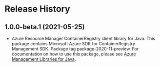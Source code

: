 # Release History

## 1.0.0-beta.1 (2021-05-25)

- Azure Resource Manager ContainerRegistry client library for Java. This package contains Microsoft Azure SDK for ContainerRegistry Management SDK.  Package tag package-2020-11-preview. For documentation on how to use this package, please see [Azure Management Libraries for Java](https://aka.ms/azsdk/java/mgmt).
